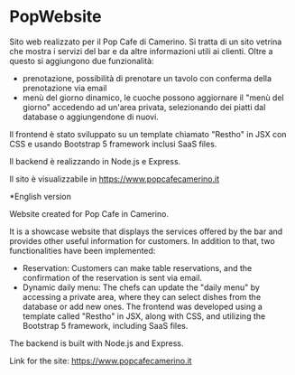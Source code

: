 # PopWebsite
Sito web realizzato per il Pop Cafe di Camerino.
Si tratta di un sito vetrina che mostra i servizi del bar e da altre informazioni utili ai clienti. Oltre a questo si aggiungono due funzionalità:
- prenotazione, possibilità di prenotare un tavolo con conferma della prenotazione via email
- menù del giorno dinamico, le cuoche possono aggiornare il "menù del giorno" accedendo ad un'area privata, selezionando dei piatti dal database o aggiungendone di nuovi.

Il frontend è stato sviluppato su un template chiamato "Restho" in JSX con CSS e usando Bootstrap 5 framework inclusi SaaS files.

Il backend è realizzando in Node.js e Express.

Il sito è visualizzabile in https://www.popcafecamerino.it


*English version

Website created for Pop Cafe in Camerino.

It is a showcase website that displays the services offered by the bar and provides other useful information for customers. In addition to that, two functionalities have been implemented:

- Reservation: Customers can make table reservations, and the confirmation of the reservation is sent via email.
- Dynamic daily menu: The chefs can update the "daily menu" by accessing a private area, where they can select dishes from the database or add new ones.
The frontend was developed using a template called "Restho" in JSX, along with CSS, and utilizing the Bootstrap 5 framework, including SaaS files.

The backend is built with Node.js and Express.

Link for the site: https://www.popcafecamerino.it
